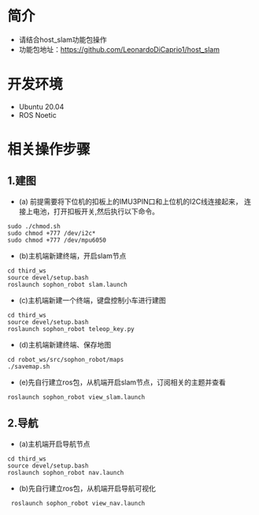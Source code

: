 # 简介
- 请结合host_slam功能包操作
- 功能包地址：https://github.com/LeonardoDiCaprio1/host_slam

# 开发环境
- Ubuntu 20.04
- ROS Noetic
# 相关操作步骤
## 1.建图
- (a) 前提需要将下位机的扣板上的IMU3PIN口和上位机的I2C线连接起来，
连接上电池，打开扣板开关,然后执行以下命令。
```
sudo ./chmod.sh
sudo chmod +777 /dev/i2c*
sudo chmod +777 /dev/mpu6050
```
- (b)主机端新建终端，开启slam节点
```
cd third_ws
source devel/setup.bash
roslaunch sophon_robot slam.launch
```
- (c)主机端新建一个终端，键盘控制小车进行建图
```
cd third_ws
source devel/setup.bash
roslaunch sophon_robot teleop_key.py 
```
- (d)主机端新建终端、保存地图
```
cd robot_ws/src/sophon_robot/maps 
./savemap.sh
```
- (e)先自行建立ros包，从机端开启slam节点，订阅相关的主题并查看
```
roslaunch sophon_robot view_slam.launch
```
## 2.导航
- (a)主机端开启导航节点
```
cd third_ws
source devel/setup.bash
roslaunch sophon_robot nav.launch
```
- (b)先自行建立ros包，从机端开启导航可视化
```
 roslaunch sophon_robot view_nav.launch 
```

